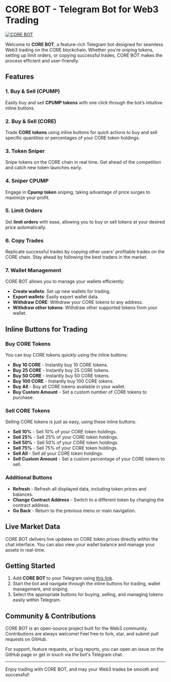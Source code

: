# CORE BOT - Telegram Bot for Web3 Trading

[![CORE BOT](https://img.shields.io/badge/Telegram-CORE%20BOT-blue)](https://t.me/core_pump_bot)

Welcome to **CORE BOT**, a feature-rich Telegram bot designed for seamless Web3 trading on the CORE blockchain. Whether you're sniping tokens, setting up limit orders, or copying successful trades, CORE BOT makes the process efficient and user-friendly.

## Features

### 1. Buy & Sell (CPUMP)
Easily buy and sell **CPUMP tokens** with one click through the bot’s intuitive inline buttons.

### 2. Buy & Sell (CORE)
Trade **CORE tokens** using inline buttons for quick actions to buy and sell specific quantities or percentages of your CORE token holdings.

### 3. Token Sniper
Snipe tokens on the CORE chain in real time. Get ahead of the competition and catch new token launches early.

### 4. Sniper CPUMP
Engage in **Cpump token** sniping, taking advantage of price surges to maximize your profit.

### 5. Limit Orders
Set **limit orders** with ease, allowing you to buy or sell tokens at your desired price automatically.

### 6. Copy Trades
Replicate successful trades by copying other users' profitable trades on the CORE chain. Stay ahead by following the best traders in the market.

### 7. Wallet Management
CORE BOT allows you to manage your wallets efficiently:
- **Create wallets**: Set up new wallets for trading.
- **Export wallets**: Easily export wallet data.
- **Withdraw CORE**: Withdraw your CORE tokens to any address.
- **Withdraw other tokens**: Withdraw other supported tokens from your wallet.

## Inline Buttons for Trading

### Buy CORE Tokens
You can buy CORE tokens quickly using the inline buttons:
- **Buy 10 CORE** - Instantly buy 10 CORE tokens.
- **Buy 25 CORE** - Instantly buy 25 CORE tokens.
- **Buy 50 CORE** - Instantly buy 50 CORE tokens.
- **Buy 100 CORE** - Instantly buy 100 CORE tokens.
- **Buy All** - Buy all CORE tokens available in your wallet.
- **Buy Custom Amount** - Set a custom number of CORE tokens to purchase.

### Sell CORE Tokens
Selling CORE tokens is just as easy, using these inline buttons:
- **Sell 10%** - Sell 10% of your CORE token holdings.
- **Sell 25%** - Sell 25% of your CORE token holdings.
- **Sell 50%** - Sell 50% of your CORE token holdings.
- **Sell 75%** - Sell 75% of your CORE token holdings.
- **Sell All** - Sell all your CORE token holdings.
- **Sell Custom Amount** - Set a custom percentage of your CORE tokens to sell.

### Additional Buttons
- **Refresh** - Refresh all displayed data, including token prices and balances.
- **Change Contract Address** - Switch to a different token by changing the contract address.
- **Go Back** - Return to the previous menu or main navigation.

## Live Market Data
CORE BOT delivers live updates on CORE token prices directly within the chat interface. You can also view your wallet balance and manage your assets in real-time.

## Getting Started

1. Add **CORE BOT** to your Telegram using [this link](https://t.me/core_pump_bot).
2. Start the bot and navigate through the inline buttons for trading, wallet management, and sniping.
3. Select the appropriate buttons for buying, selling, and managing tokens easily within Telegram.

## Community & Contributions

CORE BOT is an open-source project built for the Web3 community. Contributions are always welcome! Feel free to fork, star, and submit pull requests on GitHub.

For support, feature requests, or bug reports, you can open an issue on the GitHub page or get in touch via the bot's Telegram chat.

---

Enjoy trading with CORE BOT, and may your Web3 trades be smooth and successful!
